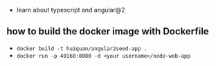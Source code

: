 * learn about typescript and angular@2
## how to build the docker image with Dockerfile
- `docker build -t huiquan/angular2seed-app .`
- `docker run -p 49160:8080 -d <your username>/node-web-app`
